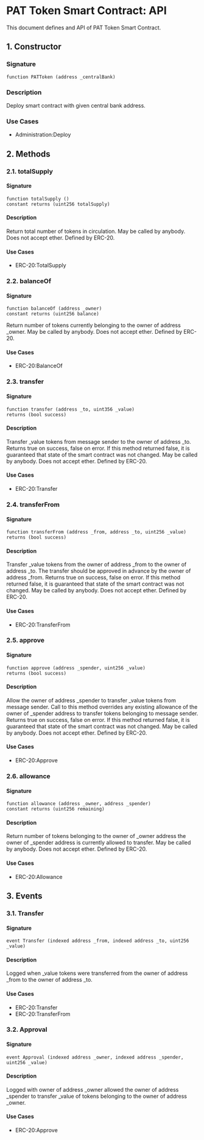 # PAT Token Smart Contract: API

This document defines and API of PAT Token Smart Contract.

## 1. Constructor

### Signature

    function PATToken (address _centralBank)

### Description

Deploy smart contract with given central bank address.

### Use Cases

* Administration:Deploy

## 2. Methods

### 2.1. totalSupply

#### Signature

    function totalSupply ()
    constant returns (uint256 totalSupply)

#### Description

Return total number of tokens in circulation.
May be called by anybody.
Does not accept ether.
Defined by ERC-20.

#### Use Cases

* ERC-20:TotalSupply

### 2.2. balanceOf

#### Signature

    function balanceOf (address _owner)
    constant returns (uint256 balance)

Return number of tokens currently belonging to the owner of address _owner.
May be called by anybody.
Does not accept ether.
Defined by ERC-20.

#### Use Cases

* ERC-20:BalanceOf

### 2.3. transfer

#### Signature

    function transfer (address _to, uint356 _value)
    returns (bool success)

#### Description

Transfer _value tokens from message sender to the owner of address _to.
Returns true on success, false on error.
If this method returned false, it is guaranteed that state of the smart contract was not changed.
May be called by anybody.
Does not accept ether.
Defined by ERC-20.

#### Use Cases

* ERC-20:Transfer

### 2.4. transferFrom

#### Signature

    function transferFrom (address _from, address _to, uint256 _value)
    returns (bool success)

#### Description

Transfer _value tokens from the owner of address _from to the owner of address _to.
The transfer should be approved in advance by the owner of address _from.
Returns true on success, false on error.
If this method returned false, it is guaranteed that state of the smart contract was not changed.
May be called by anybody.
Does not accept ether.
Defined by ERC-20.

#### Use Cases

* ERC-20:TransferFrom

### 2.5. approve

#### Signature

    function approve (address _spender, uint256 _value)
    returns (bool success)

#### Description

Allow the owner of address _spender to transfer _value tokens from message sender.
Call to this method overrides any existing allowance of the owner of _spender address to transfer tokens belonging to message sender.
Returns true on success, false on error.
If this method returned false, it is guaranteed that state of the smart contract was not changed.
May be called by anybody.
Does not accept ether.
Defined by ERC-20.

#### Use Cases

* ERC-20:Approve

### 2.6. allowance

#### Signature

    function allowance (address _owner, address _spender)
    constant returns (uint256 remaining)

#### Description

Return number of tokens belonging to the owner of _owner address the owner of _spender address is currently allowed to transfer.
May be called by anybody.
Does not accept ether.
Defined by ERC-20.

#### Use Cases

* ERC-20:Allowance

## 3. Events

### 3.1. Transfer

#### Signature

    event Transfer (indexed address _from, indexed address _to, uint256 _value)

#### Description

Logged when _value tokens were transferred from the owner of address _from to the owner of address _to.

#### Use Cases

* ERC-20:Transfer
* ERC-20:TransferFrom

### 3.2. Approval

#### Signature

    event Approval (indexed address _owner, indexed address _spender, uint256 _value)

#### Description

Logged with owner of address _owner allowed the owner of address _spender to transfer _value of tokens belonging to the owner of address _owner.

#### Use Cases

* ERC-20:Approve
